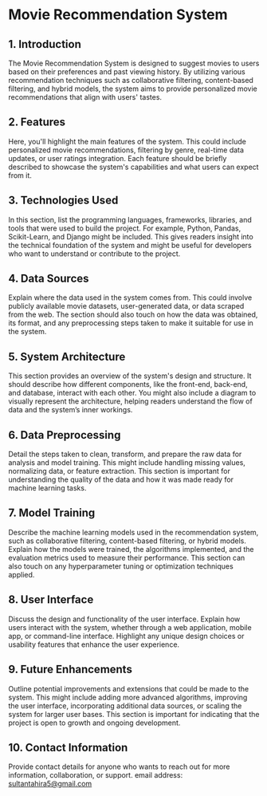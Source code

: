 
# Movie Recommendation System





## 1. Introduction

The Movie Recommendation System is designed to suggest movies to users based on their preferences and past viewing history. By utilizing various recommendation techniques such as collaborative filtering, content-based filtering, and hybrid models, the system aims to provide personalized movie recommendations that align with users' tastes.


## 2. Features

Here, you'll highlight the main features of the system. This could include personalized movie recommendations, filtering by genre, real-time data updates, or user ratings integration. Each feature should be briefly described to showcase the system's capabilities and what users can expect from it.


## 3. Technologies Used

In this section, list the programming languages, frameworks, libraries, and tools that were used to build the project. For example, Python, Pandas, Scikit-Learn, and Django might be included. This gives readers insight into the technical foundation of the system and might be useful for developers who want to understand or contribute to the project.


## 4. Data Sources

Explain where the data used in the system comes from. This could involve publicly available movie datasets, user-generated data, or data scraped from the web. The section should also touch on how the data was obtained, its format, and any preprocessing steps taken to make it suitable for use in the system.


## 5. System Architecture

This section provides an overview of the system's design and structure. It should describe how different components, like the front-end, back-end, and database, interact with each other. You might also include a diagram to visually represent the architecture, helping readers understand the flow of data and the system’s inner workings.


## 6. Data Preprocessing

Detail the steps taken to clean, transform, and prepare the raw data for analysis and model training. This might include handling missing values, normalizing data, or feature extraction. This section is important for understanding the quality of the data and how it was made ready for machine learning tasks.


## 7. Model Training

Describe the machine learning models used in the recommendation system, such as collaborative filtering, content-based filtering, or hybrid models. Explain how the models were trained, the algorithms implemented, and the evaluation metrics used to measure their performance. This section can also touch on any hyperparameter tuning or optimization techniques applied.


## 8. User Interface

Discuss the design and functionality of the user interface. Explain how users interact with the system, whether through a web application, mobile app, or command-line interface. Highlight any unique design choices or usability features that enhance the user experience.


## 9. Future Enhancements

Outline potential improvements and extensions that could be made to the system. This might include adding more advanced algorithms, improving the user interface, incorporating additional data sources, or scaling the system for larger user bases. This section is important for indicating that the project is open to growth and ongoing development.


## 10. Contact Information

Provide contact details for anyone who wants to reach out for more information, collaboration, or support. 
email address: sultantahira5@gmail.com






